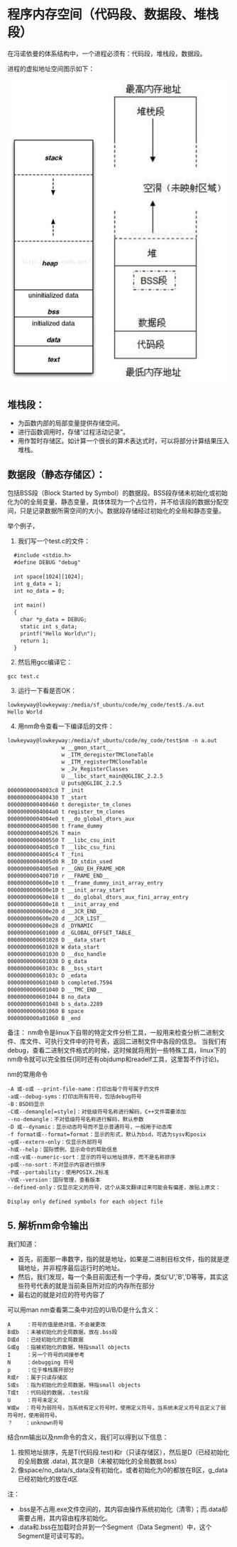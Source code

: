 # 程序内存空间（代码段、数据段、堆栈段）

在冯诺依曼的体系结构中，一个进程必须有：代码段，堆栈段，数据段。

进程的虚拟地址空间图示如下：

<img src="https://github.com/lowkeyway/Embedded/blob/master/Software/Compile/pic/%E4%BB%A3%E7%A0%81%E6%AE%B5%E3%80%81%E6%95%B0%E6%8D%AE%E6%AE%B5%E3%80%81%E5%A0%86%E6%A0%88%E6%AE%B5.png">

## 堆栈段：

+ 为函数内部的局部变量提供存储空间。
+ 进行函数调用时，存储“过程活动记录”。
+ 用作暂时存储区。如计算一个很长的算术表达式时，可以将部分计算结果压入堆栈。

## 数据段（静态存储区）：

包括BSS段（Block Started by Symbol）的数据段。BSS段存储未初始化或初始化为0的全局变量、静态变量，具体体现为一个占位符，并不给该段的数据分配空间，只是记录数据所需空间的大小。数据段存储经过初始化的全局和静态变量。


举个例子，

1. 我们写一个test.c的文件：

```
  #include <stdio.h>
  #define DEBUG "debug"  
    
  int space[1024][1024];  
  int g_data = 1;                                                                                                                                                                                           
  int no_data = 0;  
    
  int main()  
  {  
    char *p_data = DEBUG;  
    static int s_data;
    printf("Hello World\n");
    return 1;
  } 
```

2. 然后用gcc编译它：

```
gcc test.c
```

3. 运行一下看是否OK：

```
lowkeyway@lowkeyway:/media/sf_ubuntu/code/my_code/test$./a.out 
Hello World
```

4. 用nm命令查看一下编译后的文件：

```
lowkeyway@lowkeyway:/media/sf_ubuntu/code/my_code/test$nm -n a.out 
                 w __gmon_start__
                 w _ITM_deregisterTMCloneTable
                 w _ITM_registerTMCloneTable
                 w _Jv_RegisterClasses
                 U __libc_start_main@@GLIBC_2.2.5
                 U puts@@GLIBC_2.2.5
00000000004003c8 T _init
0000000000400430 T _start
0000000000400460 t deregister_tm_clones
00000000004004a0 t register_tm_clones
00000000004004e0 t __do_global_dtors_aux
0000000000400500 t frame_dummy
0000000000400526 T main
0000000000400550 T __libc_csu_init
00000000004005c0 T __libc_csu_fini
00000000004005c4 T _fini
00000000004005d0 R _IO_stdin_used
00000000004005e8 r __GNU_EH_FRAME_HDR
0000000000400710 r __FRAME_END__
0000000000600e10 t __frame_dummy_init_array_entry
0000000000600e10 t __init_array_start
0000000000600e18 t __do_global_dtors_aux_fini_array_entry
0000000000600e18 t __init_array_end
0000000000600e20 d __JCR_END__
0000000000600e20 d __JCR_LIST__
0000000000600e28 d _DYNAMIC
0000000000601000 d _GLOBAL_OFFSET_TABLE_
0000000000601028 D __data_start
0000000000601028 W data_start
0000000000601030 D __dso_handle
0000000000601038 D g_data
000000000060103c B __bss_start
000000000060103c D _edata
0000000000601040 b completed.7594
0000000000601040 D __TMC_END__
0000000000601044 B no_data
0000000000601048 b s_data.2289
0000000000601060 B space
0000000000a01060 B _end
```

备注：
nm命令是linux下自带的特定文件分析工具，一般用来检查分析二进制文件、库文件、可执行文件中的符号表，返回二进制文件中各段的信息。
当我们有debug，查看二进制文件格式的时候，这时候就将用到一些特殊工具，linux下的nm命令就可以完全胜任(同时还有objdump和readelf工具，这里暂不作讨论)。

nm的常用命令

```
-A 或-o或 --print-file-name：打印出每个符号属于的文件
-a或--debug-syms：打印出所有符号，包括debug符号
-B：BSD码显示
-C或--demangle[=style]：对低级符号名称进行解码，C++文件需要添加
--no-demangle：不对低级符号名称进行解码，默认参数
-D 或--dynamic：显示动态符号而不显示普通符号，一般用于动态库
-f format或--format=format：显示的形式，默认为bsd，可选为sysv和posix
-g或--extern-only：仅显示外部符号
-h或--help：国际惯例，显示命令的帮助信息
-n或-v或--numeric-sort：显示的符号以地址排序，而不是名称排序
-p或--no-sort：不对显示内容进行排序
-P或--portability：使用POSIX.2标准
-V或--version：国际管理，查看版本
--defined-only：仅显示定义的符号，这个从英文翻译过来可能会有偏差，故贴上原文：

Display only defined symbols for each object file
```

## 5. 解析nm命令输出

我们知道：

+ 首先，前面那一串数字，指的就是地址，如果是二进制目标文件，指的就是逻辑地址，并非程序最后运行时的地址。
+ 然后，我们发现，每一个条目前面还有一个字母，类似'U','B','D等等，其实这些符号代表的就是当前条目所对应的内存所在部分
+ 最右边的就是对应的符号内容了

可以用man nm查看第二条中对应的U/B/D是什么含义：
```
A     ：符号的值是绝对值，不会被更改
B或b  ：未被初始化的全局数据，放在.bss段
D或d  ：已经初始化的全局数据
G或g  ：指被初始化的数据，特指small objects
I     ：另一个符号的间接参考
N     ：debugging 符号
p     ：位于堆栈展开部分
R或r  ：属于只读存储区
S或s  ：指为初始化的全局数据，特指small objects
T或t  ：代码段的数据，.test段
U     ：符号未定义
W或w  ：符号为弱符号，当系统有定义符号时，使用定义符号，当系统未定义符号且定义了弱符号时，使用弱符号。
？    ：unknown符号
```

结合nm输出以及nm命令的含义，我们可以得到以下信息：
1. 按照地址排序，先是T(代码段.test)和r（只读存储区），然后是D（已经初始化的全局数据 .data), 其次是B（未被初始化的全局数据.bss）
2. 像space/no_data/s_data没有初始化，或者初始化为0的都放在B区，g_data已经初始化的放在d区

注：
+ .bss是不占用.exe文件空间的，其内容由操作系统初始化（清零）；而.data却需要占用，其内容由程序初始化。
+ .data和.bss在加载时合并到一个Segment（Data Segment）中，这个Segment是可读可写的。



